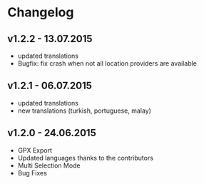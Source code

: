 # Changelog
## v1.2.2 - 13.07.2015
* updated translations
* Bugfix: fix crash when not all location providers are available

## v1.2.1 - 06.07.2015
* updated translations
* new translations (turkish, portuguese, malay)

## v1.2.0 - 24.06.2015
* GPX Export
* Updated languages thanks to the contributors
* Multi Selection Mode
* Bug Fixes
